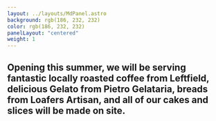 ```yaml
---
layout: ../layouts/MdPanel.astro
background: rgb(186, 232, 232)
color: rgb(186, 232, 232)
panelLayout: "centered"
weight: 1
---
```


<h2 class="center">Opening this summer, we will be serving fantastic locally roasted coffee from Leftfield, delicious Gelato from Pietro Gelataria, breads from Loafers Artisan, and all of our cakes and slices will be made on site.</h2>
